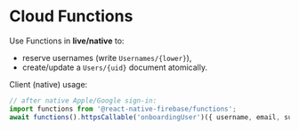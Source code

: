 # Cloud Functions

<!-- TODO: Finish full instructions -->

Use Functions in **live/native** to:
- reserve usernames (write `Usernames/{lower}`),
- create/update a `Users/{uid}` document atomically.

Client (native) usage:
```ts
// after native Apple/Google sign-in:
import functions from '@react-native-firebase/functions';
await functions().httpsCallable('onboardingUser')({ username, email, subscribeToEmail: true });
```
